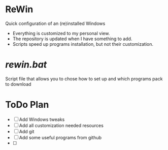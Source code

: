 # **ReWin**
Quick configuration of an (re)installed Windows
- Everything is customized to my personal view.
- The repository is updated when I have something to add.
- Scripts speed up programs installation, but not their customization.

# *rewin.bat*
Script file that allows you to chose how to set up and which programs pack to download

# ToDo Plan
- [ ] Add Windows tweaks
- [ ] Add all customization needed resources
- [ ] Add git
- [ ] Add some useful programs from github
- [ ] 